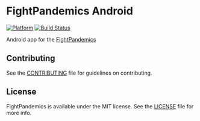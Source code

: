 # FightPandemics Android

[![Platform](https://img.shields.io/badge/platform-android-lightgrey.svg)](#)
[![Build Status](https://travis-ci.org/FightPandemics/FightPandemics-android.svg?branch=development)](https://travis-ci.com/FightPandemics/FightPandemics-android)


Android app for the [FightPandemics](https://fightpandemics.com/)

## Contributing

See the [CONTRIBUTING](https://github.com/FightPandemics/FightPandemics-android/blob/development/CONTRIBUTING.md) file for guidelines on contributing.

## License

FightPandemics is available under the MIT license. See the [LICENSE](https://github.com/FightPandemics/FightPandemics-android/blob/development/LICENSE) file for more info.
